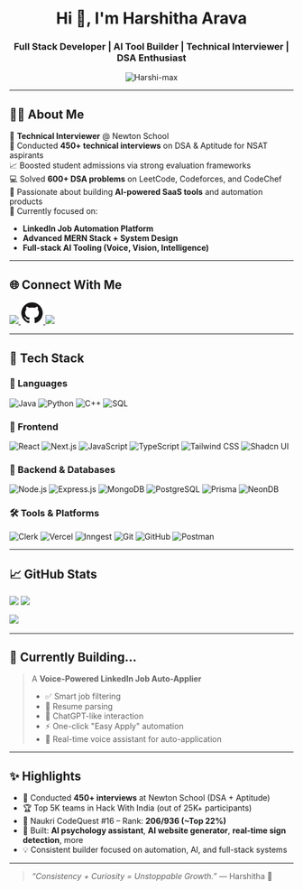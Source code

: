 <h1 align="center">Hi 👋, I'm Harshitha Arava</h1>
<h3 align="center">Full Stack Developer | AI Tool Builder | Technical Interviewer | DSA Enthusiast</h3>

<p align="center">
  <img src="https://komarev.com/ghpvc/?username=Harshi-max&label=Profile%20views&color=0e75b6&style=flat" alt="Harshi-max" />
</p>

---

## 👩‍💻 About Me

💼 **Technical Interviewer** @ Newton School  
🧠 Conducted **450+ technical interviews** on DSA & Aptitude for NSAT aspirants  
📈 Boosted student admissions via strong evaluation frameworks  
💻 Solved **600+ DSA problems** on LeetCode, Codeforces, and CodeChef  
🚀 Passionate about building **AI-powered SaaS tools** and automation products  
🎯 Currently focused on:
- **LinkedIn Job Automation Platform**
- **Advanced MERN Stack + System Design**
- **Full-stack AI Tooling (Voice, Vision, Intelligence)**

---

## 🌐 Connect With Me

<p align="left">
  <a href="https://www.linkedin.com/in/harshitha-arava/" target="_blank">
    <img src="https://raw.githubusercontent.com/rahuldkjain/github-profile-readme-generator/master/src/images/icons/Social/linked-in-alt.svg" width="40"/>
  </a>
  <a href="https://github.com/Harshi-max" target="_blank">
    <img src="https://raw.githubusercontent.com/devicons/devicon/master/icons/github/github-original.svg" width="40"/>
  </a>
  <a href="https://leetcode.com/u/Harshitha2006/" target="_blank">
    <img src="https://raw.githubusercontent.com/rahuldkjain/github-profile-readme-generator/master/src/images/icons/Social/leet-code.svg" width="40"/>
  </a>
</p>

---

## 🧠 Tech Stack

### 🚀 Languages
![Java](https://img.shields.io/badge/-Java-F89820?style=flat-square&logo=java&logoColor=white)
![Python](https://img.shields.io/badge/-Python-3776AB?style=flat-square&logo=python&logoColor=white)
![C++](https://img.shields.io/badge/-C++-00599C?style=flat-square&logo=cplusplus&logoColor=white)
![SQL](https://img.shields.io/badge/-SQL-003B57?style=flat-square&logo=postgresql)

### 🎨 Frontend
![React](https://img.shields.io/badge/-React-20232A?style=flat-square&logo=react)
![Next.js](https://img.shields.io/badge/-Next.js-black?style=flat-square&logo=next.js)
![JavaScript](https://img.shields.io/badge/-JavaScript-F7DF1E?style=flat-square&logo=javascript&logoColor=black)
![TypeScript](https://img.shields.io/badge/-TypeScript-3178C6?style=flat-square&logo=typescript)
![Tailwind CSS](https://img.shields.io/badge/-TailwindCSS-06B6D4?style=flat-square&logo=tailwind-css)
![Shadcn UI](https://img.shields.io/badge/-Shadcn_UI-gray?style=flat-square)

### 🔧 Backend & Databases
![Node.js](https://img.shields.io/badge/-Node.js-339933?style=flat-square&logo=node.js)
![Express.js](https://img.shields.io/badge/-Express-black?style=flat-square&logo=express)
![MongoDB](https://img.shields.io/badge/-MongoDB-47A248?style=flat-square&logo=mongodb)
![PostgreSQL](https://img.shields.io/badge/-PostgreSQL-336791?style=flat-square&logo=postgresql)
![Prisma](https://img.shields.io/badge/-Prisma-3982CE?style=flat-square&logo=prisma)
![NeonDB](https://img.shields.io/badge/-NeonDB-00E599?style=flat-square)

### 🛠️ Tools & Platforms
![Clerk](https://img.shields.io/badge/-Clerk-gray?style=flat-square)
![Vercel](https://img.shields.io/badge/-Vercel-black?style=flat-square&logo=vercel)
![Inngest](https://img.shields.io/badge/-Inngest-purple?style=flat-square)
![Git](https://img.shields.io/badge/-Git-F05032?style=flat-square&logo=git)
![GitHub](https://img.shields.io/badge/-GitHub-181717?style=flat-square&logo=github)
![Postman](https://img.shields.io/badge/-Postman-FCA121?style=flat-square&logo=postman)

---

## 📈 GitHub Stats

<p>
  <img width="48%" src="https://github-readme-stats.vercel.app/api?username=Harshi-max&show_icons=true&theme=tokyonight" />
  <img width="48%" src="https://github-readme-streak-stats.herokuapp.com/?user=Harshi-max&theme=tokyonight" />
</p>
<p>
  <img width="40%" src="https://github-readme-stats.vercel.app/api/top-langs?username=Harshi-max&layout=compact&theme=tokyonight" />
</p>

---

## 🚀 Currently Building...

> A **Voice-Powered LinkedIn Job Auto-Applier**  
> - ✅ Smart job filtering  
> - 📄 Resume parsing  
> - 🧠 ChatGPT-like interaction  
> - ⚡ One-click "Easy Apply" automation  
> - 🎤 Real-time voice assistant for auto-application

---

## ✨ Highlights

- 🧠 Conducted **450+ interviews** at Newton School (DSA + Aptitude)
- 🏆 Top 5K teams in Hack With India (out of 25K+ participants)
- 🏅 Naukri CodeQuest #16 – Rank: **206/936 (~Top 22%)**
- 🔧 Built: **AI psychology assistant**, **AI website generator**, **real-time sign detection**, more
- 💡 Consistent builder focused on automation, AI, and full-stack systems

---

> _“Consistency + Curiosity = Unstoppable Growth.”_ — Harshitha 🌱

